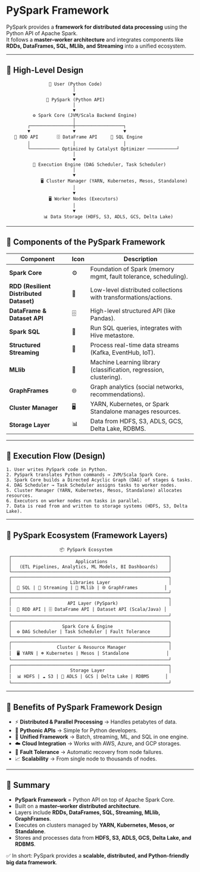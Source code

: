 # PySpark Framework

PySpark provides a **framework for distributed data processing** using the Python API of Apache Spark.  
It follows a **master–worker architecture** and integrates components like **RDDs, DataFrames, SQL, MLlib, and Streaming** into a unified ecosystem.

---

## 🔹 High-Level Design

```text
                👤 User (Python Code)
                         │
                         ▼
               🐍 PySpark (Python API)
                         │
                         ▼
          ⚙️ Spark Core (JVM/Scala Backend Engine)
                         │
        ┌────────────────┼──────────────────┐
        ▼                ▼                  ▼
   🔄 RDD API       🗄️ DataFrame API     📝 SQL Engine
        │                │                  │
        └─────────── Optimized by Catalyst Optimizer ───────────┘
                         │
                         ▼
          🚀 Execution Engine (DAG Scheduler, Task Scheduler)
                         │
                         ▼
             🖥️ Cluster Manager (YARN, Kubernetes, Mesos, Standalone)
                         │
                         ▼
                🖥️ Worker Nodes (Executors)
                         │
                         ▼
              📊 Data Storage (HDFS, S3, ADLS, GCS, Delta Lake)
````

---

## 🔹 Components of the PySpark Framework

| Component                               | Icon | Description                                                        |
| --------------------------------------- | ---- | ------------------------------------------------------------------ |
| **Spark Core**                          | ⚙️   | Foundation of Spark (memory mgmt, fault tolerance, scheduling).    |
| **RDD (Resilient Distributed Dataset)** | 🔄   | Low-level distributed collections with transformations/actions.    |
| **DataFrame & Dataset API**             | 🗄️  | High-level structured API (like Pandas).                           |
| **Spark SQL**                           | 📝   | Run SQL queries, integrates with Hive metastore.                   |
| **Structured Streaming**                | 📡   | Process real-time data streams (Kafka, EventHub, IoT).             |
| **MLlib**                               | 🤖   | Machine Learning library (classification, regression, clustering). |
| **GraphFrames**                         | 🌐   | Graph analytics (social networks, recommendations).                |
| **Cluster Manager**                     | 🖥️  | YARN, Kubernetes, or Spark Standalone manages resources.           |
| **Storage Layer**                       | 📊   | Data from HDFS, S3, ADLS, GCS, Delta Lake, RDBMS.                  |

---

## 🔹 Execution Flow (Design)

```text
1. User writes PySpark code in Python.
2. PySpark translates Python commands → JVM/Scala Spark Core.
3. Spark Core builds a Directed Acyclic Graph (DAG) of stages & tasks.
4. DAG Scheduler → Task Scheduler assigns tasks to worker nodes.
5. Cluster Manager (YARN, Kubernetes, Mesos, Standalone) allocates resources.
6. Executors on worker nodes run tasks in parallel.
7. Data is read from and written to storage systems (HDFS, S3, Delta Lake).
```

---

## 🔹 PySpark Ecosystem (Framework Layers)

```text
                    📦 PySpark Ecosystem
 ┌───────────────────────────────────────────────────────────┐
 │                        Applications                       │
 │   (ETL Pipelines, Analytics, ML Models, BI Dashboards)    │
 └───────────────────────────────────────────────────────────┘
 ┌───────────────────────────────────────────────────────────┐
 │                      Libraries Layer                      │
 │  📝 SQL | 📡 Streaming | 🤖 MLlib | 🌐 GraphFrames          │
 └───────────────────────────────────────────────────────────┘
 ┌───────────────────────────────────────────────────────────┐
 │                     API Layer (PySpark)                   │
 │  🔄 RDD API | 🗄️ DataFrame API | Dataset API (Scala/Java) │
 └───────────────────────────────────────────────────────────┘
 ┌───────────────────────────────────────────────────────────┐
 │                   Spark Core & Engine                     │
 │  ⚙️ DAG Scheduler | Task Scheduler | Fault Tolerance       │
 └───────────────────────────────────────────────────────────┘
 ┌───────────────────────────────────────────────────────────┐
 │                 Cluster & Resource Manager                │
 │  🖥️ YARN | ☸️ Kubernetes | Mesos | Standalone              │
 └───────────────────────────────────────────────────────────┘
 ┌───────────────────────────────────────────────────────────┐
 │                      Storage Layer                        │
 │  📊 HDFS | ☁️ S3 | 🔐 ADLS | GCS | Delta Lake | RDBMS      │
 └───────────────────────────────────────────────────────────┘
```

---

## 🔹 Benefits of PySpark Framework Design

* ⚡ **Distributed & Parallel Processing** → Handles petabytes of data.
* 🐍 **Pythonic APIs** → Simple for Python developers.
* 🔄 **Unified Framework** → Batch, streaming, ML, and SQL in one engine.
* ☁️ **Cloud Integration** → Works with AWS, Azure, and GCP storages.
* 🔐 **Fault Tolerance** → Automatic recovery from node failures.
* 📈 **Scalability** → From single node to thousands of nodes.

---

## 🔹 Summary

* **PySpark Framework** = Python API on top of Apache Spark Core.
* Built on a **master–worker distributed architecture**.
* Layers include **RDDs, DataFrames, SQL, Streaming, MLlib, GraphFrames**.
* Executes on clusters managed by **YARN, Kubernetes, Mesos, or Standalone**.
* Stores and processes data from **HDFS, S3, ADLS, GCS, Delta Lake, and RDBMS**.

✅ In short: PySpark provides a **scalable, distributed, and Python-friendly big data framework**.


